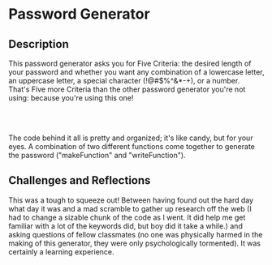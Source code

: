 # Password Generator

## Description
This password generator asks you for Five Criteria: the desired length of your password and whether you want any combination of a lowercase letter, an uppercase letter, a special character (!@#$%^&*-+), or a number.  
That's Five more Criteria than the other password generator you're not using: because you're using this one!  <p>&nbsp;<p>    
The code behind it all is pretty and organized; it's like candy, but for your eyes. A combination of two different functions come together to generate the password ("makeFunction" and "writeFunction").  

## Challenges and Reflections
This was a tough to squeeze out! Between having found out the hard day what day it was and a mad scramble to gather up research off the web (I had to change a sizable chunk of the code as I went. It did help me get familiar with a lot of the keywords did, but boy did it take a while.) and asking questions of fellow classmates (no one was physically harmed in the making of this generator, they were only psychologically tormented). It was certainly a learning experience.